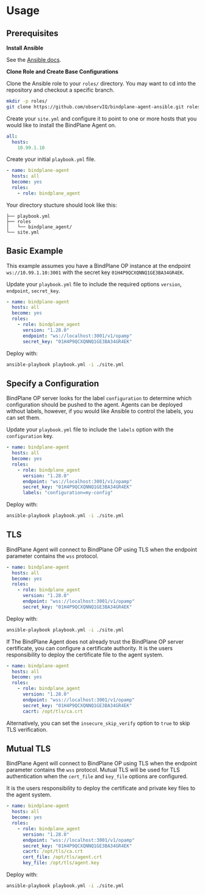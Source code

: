 # Usage

## Prerequisites

**Install Ansible**

See the [Ansible docs](https://docs.ansible.com/ansible/latest/installation_guide/intro_installation.html).

**Clone Role and Create Base Configurations**

Clone the Ansible role to your `roles/` directory. You may want to cd into the repository
and checkout a specific branch.

```bash
mkdir -p roles/
git clone https://github.com/observIQ/bindplane-agent-ansible.git roles/bindplane_agent
```

Create your `site.yml` and configure it to point to one or more hosts that
you would like to install the BindPlane Agent on.

```yaml
all:
  hosts:
    10.99.1.10
```

Create your initial `playbook.yml` file.

```yaml
- name: bindplane-agent
  hosts: all
  become: yes
  roles:
    - role: bindplane_agent
```

Your directory stucture should look like this:

```
├── playbook.yml
├── roles
│   └── bindplane_agent/
└── site.yml
```

## Basic Example

This example assumes you have a BindPlane OP instance at the endpoint
`ws://10.99.1.10:3001` with the secret key `01H4P9QCXQNNQ1GE3BA34GR4EK`.

Update your `playbook.yml` file to include the required options `version`,
`endpoint`, `secret_key`.
```yaml
- name: bindplane-agent
  hosts: all
  become: yes
  roles:
    - role: bindplane_agent
      version: "1.28.0"
      endpoint: "ws://localhost:3001/v1/opamp"
      secret_key: "01H4P9QCXQNNQ1GE3BA34GR4EK"
```

Deploy with:

```bash
ansible-playbook playbook.yml -i ./site.yml
```

## Specify a Configuration

BindPlane OP server looks for the label `configuration` to determine which configuration
should be pushed to the agent. Agents can be deployed without labels, however, if you would
like Ansible to control the labels, you can set them.

Update your `playbook.yml` file to include the `labels` option with the `configuration` key.
```yaml
- name: bindplane-agent
  hosts: all
  become: yes
  roles:
    - role: bindplane_agent
      version: "1.28.0"
      endpoint: "ws://localhost:3001/v1/opamp"
      secret_key: "01H4P9QCXQNNQ1GE3BA34GR4EK"
      labels: "configuration=my-config"
```

Deploy with:

```bash
ansible-playbook playbook.yml -i ./site.yml
```

## TLS

BindPlane Agent will connect to BindPlane OP using TLS when the endpoint parameter contains
the `wss` protocol.

```yaml
- name: bindplane-agent
  hosts: all
  become: yes
  roles:
    - role: bindplane_agent
      version: "1.28.0"
      endpoint: "wss://localhost:3001/v1/opamp"
      secret_key: "01H4P9QCXQNNQ1GE3BA34GR4EK"
```

Deploy with:

```bash
ansible-playbook playbook.yml -i ./site.yml
```

If The BindPlane Agent does not already trust the BindPlane OP server certificate, you can configure
a certificate authority. It is the users responsibility to deploy the certificate file to the agent
system.

```yaml
- name: bindplane-agent
  hosts: all
  become: yes
  roles:
    - role: bindplane_agent
      version: "1.28.0"
      endpoint: "wss://localhost:3001/v1/opamp"
      secret_key: "01H4P9QCXQNNQ1GE3BA34GR4EK"
      cacrt: /opt/tls/ca.crt
```

Alternatively, you can set the `insecure_skip_verify` option to `true` to skip TLS verification.

## Mutual TLS

BindPlane Agent will connect to BindPlane OP using TLS when the endpoint parameter contains
the `wss` protocol. Mutual TLS will be used for TLS authentication when the `cert_file` and
`key_file` options are configured.

It is the users responsibility to deploy the certificate and private key files to the agent
system.

```yaml
- name: bindplane-agent
  hosts: all
  become: yes
  roles:
    - role: bindplane_agent
      version: "1.28.0"
      endpoint: "wss://localhost:3001/v1/opamp"
      secret_key: "01H4P9QCXQNNQ1GE3BA34GR4EK"
      cacrt: /opt/tls/ca.crt
      cert_file: /opt/tls/agent.crt
      key_file: /opt/tls/agent.key
```

Deploy with:

```bash
ansible-playbook playbook.yml -i ./site.yml
```
